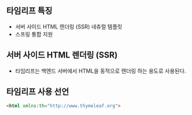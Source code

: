 ## 타임리프 특징

- 서버 사이드 HTML 렌더링 (SSR) 네츄럴 템플릿
- 스프링 통합 지원

## 서버 사이드 HTML 렌더링 (SSR)
- 타임리프는 백엔드 서버에서 HTML을 동적으로 렌더링 하는 용도로 사용된다.

## 타임리프 사용 선언

```html
<html xmlns:th="http://www.thymeleaf.org">
```